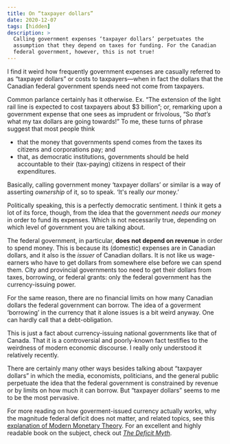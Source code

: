 ```yaml
---
title: On “taxpayer dollars”
date: 2020-12-07
tags: [hidden]
description: >
  Calling government expenses ‘taxpayer dollars’ perpetuates the
  assumption that they depend on taxes for funding. For the Canadian
  federal government, however, this is not true!
---
```


I find it weird how frequently government expenses are casually
referred to as “taxpayer dollars” or costs to taxpayers—when in fact
the dollars that the Canadian federal government spends need not come
from taxpayers.<!-- FOLD -->

Common parlance certainly has it otherwise. Ex.
“The extension of the light rail line is expected to cost
taxpayers about $3 billion”; or, remarking upon a government expense
that one sees as imprudent or frivolous, “So *that’s* what my tax dollars
are going towards!” To me, these turns of phrase suggest that most people think

* that the money that
  governments spend comes from the taxes its citizens and corporations
  pay; and
* that, as democratic
  institutions, governments should be held accountable to their
  (tax-paying) citizens in respect of their expenditures.

Basically, calling government money ‘taxpayer dollars’ or similar is a
way of asserting *ownership* of it, so to speak. ‘It's really *our*
money.’

Politically speaking, this is a perfectly democratic sentiment. I think
it gets a lot of its force, though, from the idea that the government
*needs our money* in order to fund its expenses. Which is not
necessarily true, depending on which level of government you are talking
about.

The federal government, in particular, __does not depend on revenue__ in
order to spend money. This is because its (domestic) expenses are in
Canadian dollars, and it also is the *issuer* of Canadian dollars. It is
not like us wage-earners who have to get dollars from somewhere
else before we can spend them. City and provincial governments too need
to get their dollars from taxes, borrowing, or federal grants: only the
federal government has the currency-issuing power.

For the same reason, there are no financial limits on how many Canadian
dollars the federal government can borrow. The idea of a goverment
‘borrowing’ in the currency that it alone issues is a bit weird anyway.
One can hardly call that a debt-obligation.

This is just a fact about currency-issuing national governments like
that of Canada. That it is a controversial and poorly-known fact
testifies to the weirdness of modern economic discourse. I really only
understood it relatively recently.

There are certainly many other ways besides talking about “taxpayer
dollars” in which the media, economists, politicians, and the general
public perpetuate the idea that the federal government is constrained by
revenue or by limits on how much it can borrow. But “taxpayer dollars”
seems to me to be the most pervasive.

For more reading on how goverment-issued currency actually works, why
the magnitude federal deficit does not matter, and related topics, see
this [explanation of Modern Monetary Theory][MMT]. For an excellent and highly readable book
on the subject, check out
<cite>[The Deficit Myth]</cite>.

[MMT]:
  https://www.vox.com/future-perfect/2019/4/16/18251646/modern-monetary-theory-new-moment-explained
  "Modern Monetary Theory, Explained – Vox"

[The Deficit Myth]:
  https://www.worldcat.org/title/deficit-myth-modern-monetary-theory-and-the-birth-of-the-peoples-economy/oclc/1149204543
  "The deficit myth: modern monetary theory and the birth of the people's economy, by Stephanie Kelton"
